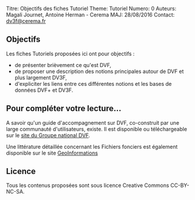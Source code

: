 Titre: Objectifs des fiches Tutoriel
Theme: Tutoriel
Numero: 0
Auteurs: Magali Journet, Antoine Herman - Cerema
MAJ: 28/08/2016
Contact: dv3f@cerema.fr

## Objectifs

Les fiches Tutoriels proposées ici ont pour objectifs :

* de présenter brièvement ce qu'est DVF,
* de proposer une description des notions principales autour de DVF et plus largement DV3F,
* d'expliciter les liens entre ces différentes notions et les bases de données DVF+ et DV3F.

## Pour compléter votre lecture...

A savoir qu'un guide d'accompagnement sur DVF, co-construit par une large communauté d'utilisateurs, existe. Il est disponible ou téléchargeable sur le [site du Groupe national DVF](http://www.guide-dvf.fr).

Une littérature détaillée concernant les Fichiers fonciers est également disponible sur le site [GeoInformations](http://www.geoinformations.developpement-durable.gouv.fr/fichiers-fonciers-r549.html)

## Licence

Tous les contenus proposées sont sous licence Creative Commons CC-BY-NC-SA.
